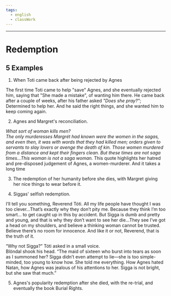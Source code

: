 ```yaml
---
tags:
  - english
  - classWork
---
```

___

# Redemption
## 5 Examples
1. When Toti came back after being rejected by Agnes

The first time Toti came to help "save" Agnes, and she eventually rejected him, saying that "She made a mistake", of wanting him there. 
He came back after a couple of weeks, after his father asked *"Does she pray?"*; Determined to help her. And he said the right things, and she wanted him to keep coming again.

2. Agnes and Margret's reconciliation.

*What sort of woman kills men?*  
*The only murderesses Margrét had known were the women in the sagas, and even then, it was with words that they had killed men; orders given to servants to slay lovers or avenge the death of kin. Those women murdered from a distance and kept their fingers clean. But these times are not saga times…This woman is not a saga woman.*
This quote highlights her hatred and pre-disposed judgement of Agnes, a women-murderer. And it takes a long time 

3. The redemption of her humanity before she dies, with Margret giving her nice things to wear before it.

4. Siggas' selfish redemption.

I’ll tell you something, Reverend Tóti. All my life people have thought I was too clever…That’s exactly why they don’t pity me. Because they think I’m too smart… to get caught up in this by accident. But Sigga is dumb and pretty and young, and that is why they don’t want to see her die…They see I’ve got a head on my shoulders, and believe a thinking woman cannot be trusted. Believe there’s no room for innocence. And like it or not, Reverend, that is the truth of it.

“Why not Sigga?” Tóti asked in a small voice.  
Blöndal shook his head. “The maid of sixteen who burst into tears as soon as I summoned her? Sigga didn’t even attempt to lie—she is too simple-minded, too young to know how. She told me everything. How Agnes hated Natan, how Agnes was jealous of his attentions to her. Sigga is not bright, but she saw that much.”

5. Agnes's popularity redemption after she died, with the re-trial, and eventually the book Burial Rights.